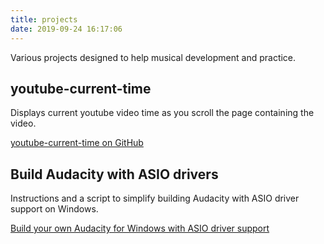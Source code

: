 ```yaml
---
title: projects
date: 2019-09-24 16:17:06
---
```


Various projects designed to help musical development and practice. 

## youtube-current-time

Displays current youtube video time as you scroll the page containing the video.

[youtube-current-time on GitHub](https://github.com/music-practice-tools/youtube-current-times)

## Build Audacity with ASIO drivers

Instructions and a script to simplify building Audacity with ASIO driver support on Windows.

[Build your own Audacity for Windows with ASIO driver support](https://gist.github.com/SteveALee/da24c2be633340b8791066dd98eb5d0b)
